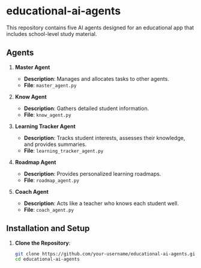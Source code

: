 # educational-ai-agents

This repository contains five AI agents designed for an educational app that includes school-level study material.

## Agents

1. **Master Agent**
   - **Description**: Manages and allocates tasks to other agents.
   - **File**: `master_agent.py`
   
2. **Know Agent**
   - **Description**: Gathers detailed student information.
   - **File**: `know_agent.py`
   
3. **Learning Tracker Agent**
   - **Description**: Tracks student interests, assesses their knowledge, and provides summaries.
   - **File**: `learning_tracker_agent.py`
   
4. **Roadmap Agent**
   - **Description**: Provides personalized learning roadmaps.
   - **File**: `roadmap_agent.py`
   
5. **Coach Agent**
   - **Description**: Acts like a teacher who knows each student well.
   - **File**: `coach_agent.py`

## Installation and Setup

1. **Clone the Repository**:
   ```sh
   git clone https://github.com/your-username/educational-ai-agents.git
   cd educational-ai-agents
